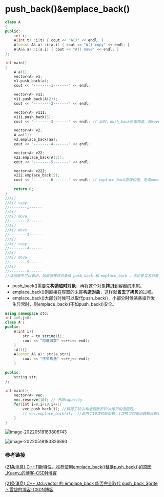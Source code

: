 # push_back()&emplace_back()

```cpp
class A
{
public:
    int i;
    A(int t) :i(t) { cout << "A()" << endl; }
    A(const A& a) :i(a.i) { cout << "A() copy" << endl; }
    A(A&& a) :i(a.i) { cout << "A() move" << endl; }
};

int main()
{
    A a(1);
    vector<A> v1;
    v1.push_back(a);
    cout << "--------1-------" << endl;

    vector<A> v11;
    v11.push_back(A(2));
    cout << "--------2-------" << endl;

    vector<A> v111;
    v111.push_back(5);
    cout << "--------3-------" << endl; // 此时，push_back仍需构造，再move

    vector<A> v2;
    A aa(1);
    v2.emplace_back(aa);
    cout << "--------4-------" << endl;

    vector<A> v22;
    v22.emplace_back(A(3));
    cout << "--------5-------" << endl;

    vector<A> v222;
    v222.emplace_back(5);
    cout << "--------6-------" << endl; // emplace_back直接构造，无需move
    
    return 0;
}
//A()
//A() copy
//--------1------
//A()
//A() move
//--------2------
//A()
//A() move
//--------3------
//A()
//A() copy
//--------4------
//A()
//A() move
//--------5------
//A()
//--------6------
//从结果中可以看出，如果直接传对象给 push_back 和 emplace_back ，无论是实名对象还是匿名对象，结果都是一样的，但是 emplace_back 不同的是你可以直接传构造对象的参数，然后emplace_back函数里通过参数来直接构造对象，从而少了一次构造，效率更高。
```

- push_back()需要先**构造临时对象**，再将这个对象**拷贝**到容器的末尾。
- emplace_back()则直接在容器的末尾**构造对象**，这样就**省去了拷贝**的过程。
- emplace_back()大部分时候可以取代push_back()，小部分时候某些操作发生异常时，则emplace_back()不如push_back()安全。

```cpp
using namespace std;
int i=0,j=0;
class A {
public:
    A(int i){
        str = to_string(i);
        cout << "构造函数" <<++i<< endl; 
    }
    ~A(){}
    A(const A& a): str(a.str){
        cout << "拷贝构造" <<++j<< endl;
    }
 
public:
    string str;
};
 
int main(){
    vector<A> vec;
    vec.reserve(10); // 开辟capacity
    for(int i=0;i<10;i++){
        vec.push_back(i); //调用了10次构造函数和10次拷贝构造函数。
		// vec.emplace_back(i);  //调用了10次构造函数，1次拷贝构造函数都没有调用过。
    }
}
```

![image-20220518183806743](https://hanbabang-1311741789.cos.ap-chengdu.myqcloud.com/Pics/image-20220518183806743.png)

![image-20220518183826860](https://hanbabang-1311741789.cos.ap-chengdu.myqcloud.com/Pics/image-20220518183826860.png)

### 参考链接

[(21条消息) C++11新特性，推荐使用emplace_back()替换push_back()的原因_Kuany_的博客-CSDN博客](https://blog.csdn.net/weixin_44718794/article/details/108321232?spm=1001.2101.3001.6661.1&depth_1-utm_relevant_index=1)

[(21条消息) C++ std::vector 的 emplace_back 能否完全取代 push_back_Sprite丶雪碧的博客-CSDN博客](https://blog.csdn.net/u012088909/article/details/105309570?spm=1001.2101.3001.6661.1&depth_1-utm_relevant_index=1)